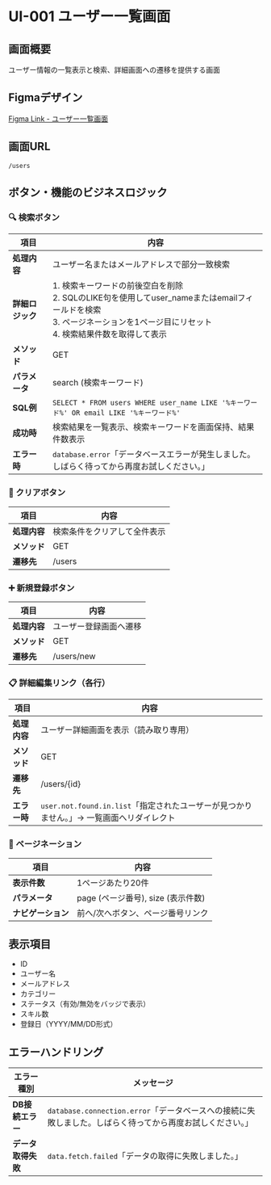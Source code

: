 # UI-001 ユーザー一覧画面

## 画面概要
ユーザー情報の一覧表示と検索、詳細画面への遷移を提供する画面

## Figmaデザイン
[Figma Link - ユーザー一覧画面](https://www.figma.com/design/701f0R4lne17NWlqR8KZMh/%E3%83%A6%E3%83%BC%E3%82%B6%E3%83%BC%E7%99%BB%E9%8C%B2%E7%94%BB%E9%9D%A2?node-id=1-277&t=nsDysonhmbHe91Ok-1)

## 画面URL
`/users`

## ボタン・機能のビジネスロジック

### 🔍 検索ボタン
| 項目 | 内容 |
|------|------|
| **処理内容** | ユーザー名またはメールアドレスで部分一致検索 |
| **詳細ロジック** | 1. 検索キーワードの前後空白を削除<br>2. SQLのLIKE句を使用してuser_nameまたはemailフィールドを検索<br>3. ページネーションを1ページ目にリセット<br>4. 検索結果件数を取得して表示 |
| **メソッド** | GET |
| **パラメータ** | search (検索キーワード) |
| **SQL例** | `SELECT * FROM users WHERE user_name LIKE '%キーワード%' OR email LIKE '%キーワード%'` |
| **成功時** | 検索結果を一覧表示、検索キーワードを画面保持、結果件数表示 |
| **エラー時** | `database.error`「データベースエラーが発生しました。しばらく待ってから再度お試しください。」 |

### 🔄 クリアボタン
| 項目 | 内容 |
|------|------|
| **処理内容** | 検索条件をクリアして全件表示 |
| **メソッド** | GET |
| **遷移先** | /users |

### ➕ 新規登録ボタン
| 項目 | 内容 |
|------|------|
| **処理内容** | ユーザー登録画面へ遷移 |
| **メソッド** | GET |
| **遷移先** | /users/new |


### 📋 詳細編集リンク（各行）
| 項目 | 内容 |
|------|------|
| **処理内容** | ユーザー詳細画面を表示（読み取り専用） |
| **メソッド** | GET |
| **遷移先** | /users/{id} |
| **エラー時** | `user.not.found.in.list`「指定されたユーザーが見つかりません。」→ 一覧画面へリダイレクト |


### 📄 ページネーション
| 項目 | 内容 |
|------|------|
| **表示件数** | 1ページあたり20件 |
| **パラメータ** | page (ページ番号), size (表示件数) |
| **ナビゲーション** | 前へ/次へボタン、ページ番号リンク |

## 表示項目
- ID
- ユーザー名
- メールアドレス
- カテゴリー
- ステータス（有効/無効をバッジで表示）
- スキル数
- 登録日（YYYY/MM/DD形式）

## エラーハンドリング
| エラー種別 | メッセージ |
|------------|-----------|
| **DB接続エラー** | `database.connection.error`「データベースへの接続に失敗しました。しばらく待ってから再度お試しください。」 |
| **データ取得失敗** | `data.fetch.failed`「データの取得に失敗しました。」 |